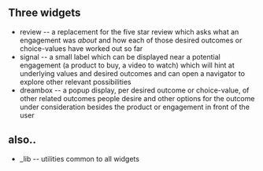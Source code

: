 ## Three widgets

* review -- a replacement for the five star review which asks what an engagement was *about* and how each of those desired outcomes or choice-values have worked out so far
* signal -- a small label which can be displayed near a potential engagement (a product to buy, a video to watch) which will hint at underlying values and desired outcomes and can open a navigator to explore other relevant possibilities
* dreambox -- a popup display, per desired outcome or choice-value, of other related outcomes people desire and other options for the outcome under consideration besides the product or engagement in front of the user

## also..

* _lib -- utilities common to all widgets
